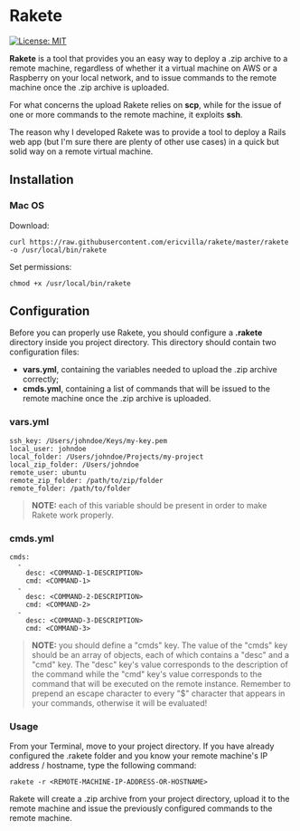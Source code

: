 # Rakete
[![License: MIT](https://img.shields.io/badge/License-MIT-green.svg)](https://opensource.org/licenses/MIT)

**Rakete** is a tool that provides you an easy way to deploy a .zip archive to a remote machine, regardless of whether it a virtual machine on AWS or a Raspberry on your local network, and to issue commands to the remote machine once the .zip archive is uploaded.

For what concerns the upload Rakete relies on **scp**, while for the issue of one or more commands to the remote machine, it exploits **ssh**.

The reason why I developed Rakete was to provide a tool to deploy a Rails web app (but I'm sure there are plenty of other use cases) in a quick but solid way on a remote virtual machine.

## Installation
### Mac OS
Download:
```
curl https://raw.githubusercontent.com/ericvilla/rakete/master/rakete -o /usr/local/bin/rakete
```
Set permissions:
```
chmod +x /usr/local/bin/rakete
```

## Configuration
Before you can properly use Rakete, you should configure a **.rakete** directory inside you project directory.
This directory should contain two configuration files:
- **vars.yml**, containing the variables needed to upload the .zip archive correctly;
- **cmds.yml**, containing a list of commands that will be issued to the remote machine once the .zip archive is uploaded.

### vars.yml
```
ssh_key: /Users/johndoe/Keys/my-key.pem
local_user: johndoe
local_folder: /Users/johndoe/Projects/my-project
local_zip_folder: /Users/johndoe
remote_user: ubuntu
remote_zip_folder: /path/to/zip/folder
remote_folder: /path/to/folder
```

> **NOTE:** each of this variable should be present in order to make Rakete work properly.

### cmds.yml

```
cmds:
  - 
    desc: <COMMAND-1-DESCRIPTION>
    cmd: <COMMAND-1>
  - 
    desc: <COMMAND-2-DESCRIPTION>
    cmd: <COMMAND-2>
  - 
    desc: <COMMAND-3-DESCRIPTION>
    cmd: <COMMAND-3>
```

 > **NOTE:** you should define a "cmds" key. The value of the "cmds" key should be an array of objects, 
 > each of which contains a "desc" and a "cmd" key. The "desc" key's value corresponds to the description
 > of the command while the "cmd" key's value corresponds to the command that will be executed on the
 > remote instance. Remember to prepend an escape character to every "$" character that appears in your
 > commands, otherwise it will be evaluated!

 ### Usage

 From your Terminal, move to your project directory. If you have already configured the .rakete folder and you know your remote machine's IP address / hostname, type the following command:

 
 ```
 rakete -r <REMOTE-MACHINE-IP-ADDRESS-OR-HOSTNAME>
 ```

Rakete will create a .zip archive from your project directory, upload it to the remote machine and issue the previously configured commands to the remote machine.

